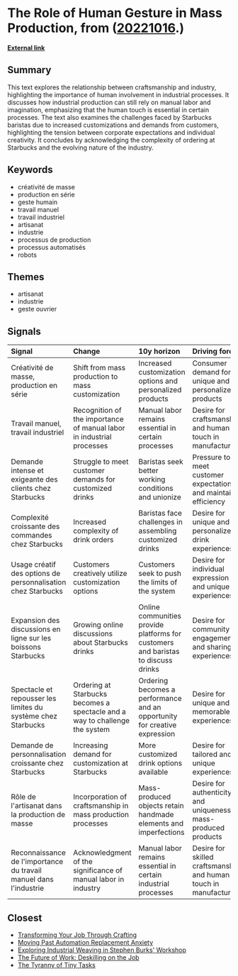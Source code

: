 # __The Role of Human Gesture in Mass Production__, from ([20221016](https://kghosh.substack.com/p/20221016).)

__[External link](https://laviematerielle.substack.com/p/creativite-de-masse-production-en)__



## Summary

This text explores the relationship between craftsmanship and industry, highlighting the importance of human involvement in industrial processes. It discusses how industrial production can still rely on manual labor and imagination, emphasizing that the human touch is essential in certain processes. The text also examines the challenges faced by Starbucks baristas due to increased customizations and demands from customers, highlighting the tension between corporate expectations and individual creativity. It concludes by acknowledging the complexity of ordering at Starbucks and the evolving nature of the industry.

## Keywords

* créativité de masse
* production en série
* geste humain
* travail manuel
* travail industriel
* artisanat
* industrie
* processus de production
* processus automatisés
* robots

## Themes

* artisanat
* industrie
* geste ouvrier

## Signals

| Signal                                                            | Change                                                                      | 10y horizon                                                                       | Driving force                                                     |
|:------------------------------------------------------------------|:----------------------------------------------------------------------------|:----------------------------------------------------------------------------------|:------------------------------------------------------------------|
| Créativité de masse, production en série                          | Shift from mass production to mass customization                            | Increased customization options and personalized products                         | Consumer demand for unique and personalized products              |
| Travail manuel, travail industriel                                | Recognition of the importance of manual labor in industrial processes       | Manual labor remains essential in certain processes                               | Desire for craftsmanship and human touch in manufacturing         |
| Demande intense et exigeante des clients chez Starbucks           | Struggle to meet customer demands for customized drinks                     | Baristas seek better working conditions and unionize                              | Pressure to meet customer expectations and maintain efficiency    |
| Complexité croissante des commandes chez Starbucks                | Increased complexity of drink orders                                        | Baristas face challenges in assembling customized drinks                          | Desire for unique and personalized drink experiences              |
| Usage créatif des options de personnalisation chez Starbucks      | Customers creatively utilize customization options                          | Customers seek to push the limits of the system                                   | Desire for individual expression and unique experiences           |
| Expansion des discussions en ligne sur les boissons Starbucks     | Growing online discussions about Starbucks drinks                           | Online communities provide platforms for customers and baristas to discuss drinks | Desire for community engagement and sharing experiences           |
| Spectacle et repousser les limites du système chez Starbucks      | Ordering at Starbucks becomes a spectacle and a way to challenge the system | Ordering becomes a performance and an opportunity for creative expression         | Desire for unique and memorable experiences                       |
| Demande de personnalisation croissante chez Starbucks             | Increasing demand for customization at Starbucks                            | More customized drink options available                                           | Desire for tailored and unique experiences                        |
| Rôle de l'artisanat dans la production de masse                   | Incorporation of craftsmanship in mass production processes                 | Mass-produced objects retain handmade elements and imperfections                  | Desire for authenticity and uniqueness in mass-produced products  |
| Reconnaissance de l'importance du travail manuel dans l'industrie | Acknowledgment of the significance of manual labor in industry              | Manual labor remains essential in certain industrial processes                    | Desire for skilled craftsmanship and human touch in manufacturing |

## Closest

* [Transforming Your Job Through Crafting](0a3a9424a728fe164599bd9118481521)
* [Moving Past Automation Replacement Anxiety](7e84b45a4f5f2bdecec14572bc5fe323)
* [Exploring Industrial Weaving in Stephen Burks' Workshop](c0d68c0d91d462d071fa1e111735f9b8)
* [The Future of Work: Deskilling on the Job](ad98d6b30beed537d0d8b01d9db6491b)
* [The Tyranny of Tiny Tasks](be4e7e887a88c7b1bae1400c5c4c0500)